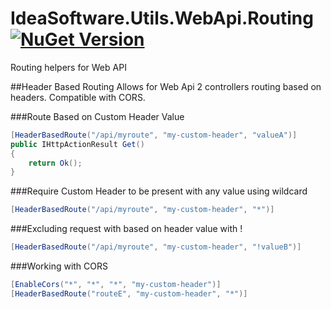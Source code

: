 # IdeaSoftware.Utils.WebApi.Routing [![NuGet Version](http://img.shields.io/nuget/v/IdeaSoftware.Utils.WebApi.Routing.svg?style=flat)](https://www.nuget.org/packages/IdeaSoftware.Utils.WebApi.Routing/)
Routing helpers for Web API

##Header Based Routing
Allows for Web Api 2 controllers routing based on headers. Compatible with CORS.

###Route Based on Custom Header Value
```C#
[HeaderBasedRoute("/api/myroute", "my-custom-header", "valueA")]
public IHttpActionResult Get()
{
    return Ok();
}
```

###Require Custom Header to be present with any value using wildcard
```C#
[HeaderBasedRoute("/api/myroute", "my-custom-header", "*")]
```

###Excluding request with based on header value with !
```C#
[HeaderBasedRoute("/api/myroute", "my-custom-header", "!valueB")]
```

###Working with CORS
```C#
[EnableCors("*", "*", "*", "my-custom-header")]
[HeaderBasedRoute("routeE", "my-custom-header", "*")]
```
